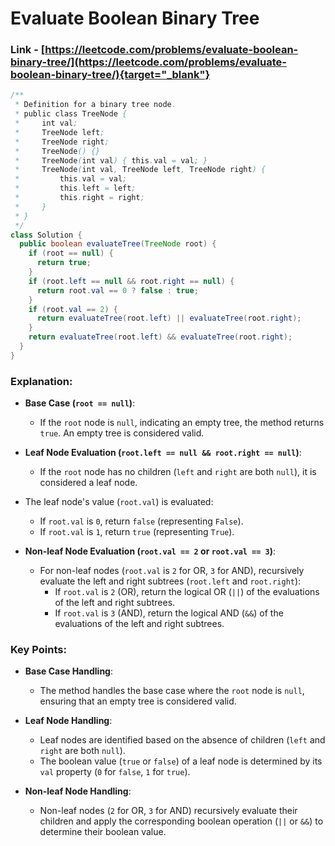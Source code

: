# Evaluate Boolean Binary Tree

### Link - [https://leetcode.com/problems/evaluate-boolean-binary-tree/](https://leetcode.com/problems/evaluate-boolean-binary-tree/){target="_blank"}

```java
/**
 * Definition for a binary tree node.
 * public class TreeNode {
 *     int val;
 *     TreeNode left;
 *     TreeNode right;
 *     TreeNode() {}
 *     TreeNode(int val) { this.val = val; }
 *     TreeNode(int val, TreeNode left, TreeNode right) {
 *         this.val = val;
 *         this.left = left;
 *         this.right = right;
 *     }
 * }
 */
class Solution {
  public boolean evaluateTree(TreeNode root) {
    if (root == null) {
      return true;
    }
    if (root.left == null && root.right == null) {
      return root.val == 0 ? false : true;
    }
    if (root.val == 2) {
      return evaluateTree(root.left) || evaluateTree(root.right);
    }
    return evaluateTree(root.left) && evaluateTree(root.right);
  }
}
```

### Explanation:

* **Base Case (`root == null`)**:

  * If the `root` node is `null`, indicating an empty tree, the method returns `true`. An empty tree is considered valid.
* **Leaf Node Evaluation (`root.left == null && root.right == null`)**:
  * If the `root` node has no children (`left` and `right` are both `null`), it is considered a leaf node.
* The leaf node's value (`root.val`) is evaluated:
  * If `root.val` is `0`, return `false` (representing `False`).
  * If `root.val` is `1`, return `true` (representing `True`).
* **Non-leaf Node Evaluation (`root.val == 2` or `root.val == 3`)**:

  * For non-leaf nodes (`root.val` is `2` for OR, `3` for AND), recursively evaluate the left and right subtrees (`root.left` and `root.right`):
    * If `root.val` is `2` (OR), return the logical OR (`||`) of the evaluations of the left and right subtrees.
    * If `root.val` is `3` (AND), return the logical AND (`&&`) of the evaluations of the left and right subtrees.

### Key Points:

* **Base Case Handling**:

  * The method handles the base case where the `root` node is `null`, ensuring that an empty tree is considered valid.
* **Leaf Node Handling**:

  * Leaf nodes are identified based on the absence of children (`left` and `right` are both `null`).
  * The boolean value (`true` or `false`) of a leaf node is determined by its `val` property (`0` for `false`, `1` for `true`).
* **Non-leaf Node Handling**:

  * Non-leaf nodes (`2` for OR, `3` for AND) recursively evaluate their children and apply the corresponding boolean operation (`||` or `&&`) to determine their boolean value.
